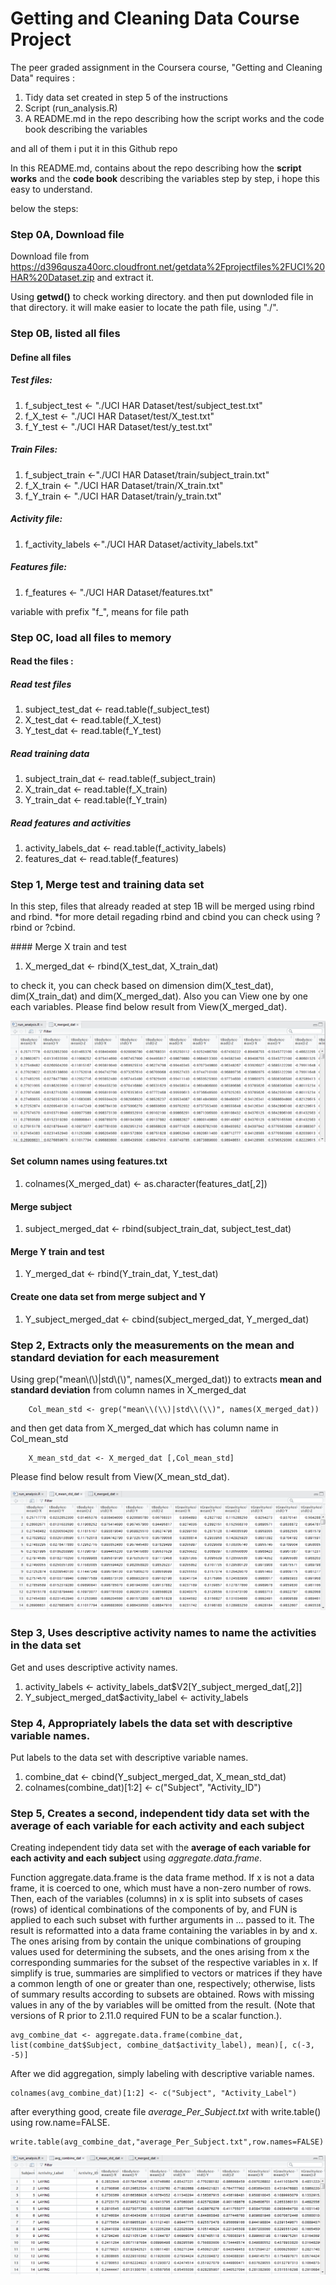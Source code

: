 # Getting and Cleaning Data Course Project

The peer graded assignment in the Coursera course, "Getting and Cleaning Data" requires :
<ol><li>Tidy data set created in step 5 of the instructions</li>
<li>Script (run_analysis.R)</li>
<li>A README.md in the repo describing how the script works and the code book describing the variables</li></ol>

and all of them i put it in this Github repo

In this README.md, contains about the repo describing how the **script works** and the **code book** describing the variables step by step, i hope this easy to understand.

below the steps:

### Step 0A, Download file
Download file from https://d396qusza40orc.cloudfront.net/getdata%2Fprojectfiles%2FUCI%20HAR%20Dataset.zip and extract it. 

Using __getwd()__ to check working directory. and then put downloded file in that directory. 
it will make easier to locate the path file, using "./". 

### Step 0B, listed all files

#### Define all files 
##### Test files:
<ol><li>f_subject_test <- "./UCI HAR Dataset/test/subject_test.txt"  </li>
<li>f_X_test <- "./UCI HAR Dataset/test/X_test.txt" </li>
<li>f_Y_test <- "./UCI HAR Dataset/test/y_test.txt" </li>
</ol>

##### Train Files:
<ol><li>f_subject_train <-"./UCI HAR Dataset/train/subject_train.txt"</li>
<li>f_X_train <- "./UCI HAR Dataset/train/X_train.txt"</li>
<li>f_Y_train <- "./UCI HAR Dataset/train/y_train.txt"</li>
</ol>

##### Activity file:
<ol><li>f_activity_labels <-"./UCI HAR Dataset/activity_labels.txt"</li></ol>

##### Features file:
<ol><li>f_features <- "./UCI HAR Dataset/features.txt"</li></ol>

variable with prefix "f_", means for file path 

### Step 0C,  load all files to memory
  
#### Read the files :
##### Read test files
<ol><li>subject_test_dat <- read.table(f_subject_test)</li>
   <li>X_test_dat <- read.table(f_X_test)</li>
    <li>Y_test_dat <- read.table(f_Y_test)</li></ol>
    
##### Read training data
<ol><li>subject_train_dat <- read.table(f_subject_train)</li>
    <li>X_train_dat <- read.table(f_X_train)</li>
    <li>Y_train_dat <- read.table(f_Y_train)</li></ol>
    
##### Read features and activities
<ol><li>activity_labels_dat <- read.table(f_activity_labels)</li>
   <li>features_dat <- read.table(f_features)</li></ol>
  
### Step 1, Merge test and training data set

<p>In this step, files that already readed at step 1B will be merged using rbind and rbind.
*for more detail regading rbind and cbind you can check using ?rbind or ?cbind. </p>
#### Merge X train and test
<ol><li>X_merged_dat <- rbind(X_test_dat, X_train_dat)</li></ol>

to check it, you can check based on dimension dim(X_test_dat), dim(X_train_dat) and dim(X_merged_dat). Also you can View one by one each variables.
Please find below result from View(X_merged_dat).


![result photo](X_merged_dat.PNG)


#### Set column names using features.txt
<ol><li>colnames(X_merged_dat) <- as.character(features_dat[,2])</li></ol>

#### Merge subject
<ol><li>subject_merged_dat <- rbind(subject_train_dat, subject_test_dat)</li></ol>

#### Merge Y train and test
<ol><li>Y_merged_dat <- rbind(Y_train_dat, Y_test_dat)</li></ol>

#### Create one data set from merge subject and Y
<ol><li>Y_subject_merged_dat <- cbind(subject_merged_dat, Y_merged_dat)</li></ol>

  
### Step 2, Extracts only the measurements on the mean and standard deviation for each measurement

Using grep("mean\\(\\)|std\\(\\)", names(X_merged_dat)) to extracts **mean and standard deviation** from column names in X_merged_dat
  
		Col_mean_std <- grep("mean\\(\\)|std\\(\\)", names(X_merged_dat))

and then get data from X_merged_dat which has column name in Col_mean_std

		X_mean_std_dat <- X_merged_dat [,Col_mean_std]


Please find below result from View(X_mean_std_dat).

![result photo](X_mean_std_dat.PNG)


### Step 3, Uses descriptive activity names to name the activities in the data set

Get and uses descriptive activity names.
  <ol><li>
activity_labels <- activity_labels_dat$V2[Y_subject_merged_dat[,2]]</li>
<li>Y_subject_merged_dat$activity_label <- activity_labels
</li></ol>

### Step 4, Appropriately labels the data set with descriptive variable names.

Put labels to the data set with descriptive variable names.
  <ol><li>combine_dat <- cbind(Y_subject_merged_dat, X_mean_std_dat)</li>
	<li>colnames(combine_dat)[1:2] <- c("Subject", "Activity_ID")</li></ol>

  
### Step 5, Creates a second, independent tidy data set with the average of each variable for each activity and each subject

Creating independent tidy data set with the **average of each variable for each activity and each subject** using _aggregate.data.frame_. 

Function aggregate.data.frame is the data frame method. If x is not a data frame, it is coerced to one, which must have a non-zero number of rows. Then, each of the variables (columns) in x is split into subsets of cases (rows) of identical combinations of the components of by, and FUN is applied to each such subset with further arguments in ... passed to it. The result is reformatted into a data frame containing the variables in by and x. The ones arising from by contain the unique combinations of grouping values used for determining the subsets, and the ones arising from x the corresponding summaries for the subset of the respective variables in x. If simplify is true, summaries are simplified to vectors or matrices if they have a common length of one or greater than one, respectively; otherwise, lists of summary results according to subsets are obtained. Rows with missing values in any of the by variables will be omitted from the result. (Note that versions of R prior to 2.11.0 required FUN to be a scalar function.).

    avg_combine_dat <- aggregate.data.frame(combine_dat, list(combine_dat$Subject, combine_dat$activity_label), mean)[, c(-3, -5)]
 
After we did aggregation, simply labeling with descriptive variable names.

    colnames(avg_combine_dat)[1:2] <- c("Subject", "Activity_Label")

after everything good, create file _average_Per_Subject.txt_ with write.table() using row.name=FALSE.

    write.table(avg_combine_dat,"average_Per_Subject.txt",row.names=FALSE)

![result photo](avg_combine_dat.PNG)
 
